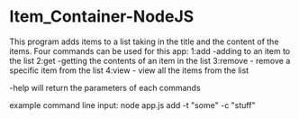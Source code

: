# Item_Container-NodeJS

This program adds items to a list taking in the title and the content of the items.
Four commands can be used for this app:
1:add -adding to an item to the list
2:get -getting the contents of an item in the list
3:remove - remove a specific item from the list
4:view - view all the items from the list

-help will return the parameters of each commands

example command line input: node app.js add -t "some" -c "stuff"

